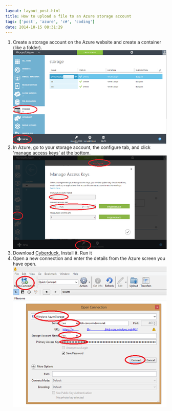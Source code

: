 ```yaml
---
layout: layout_post.html
title: How to upload a file to an Azure storage account
tags: ['post', 'azure', 'c#', 'coding']
date: 2014-10-15 08:31:29
---
```


1.  Create a storage account on the Azure website and create a container (like a folder).![azurestorage1](azurestorage1.png)
2.  In Azure, go to your storage account, the configure tab, and click 'manage access keys' at the bottom.![azurestorage2](azurestorage2.png)
3.  Download [Cyberduck.](https://cyberduck.io/ "Cyberduck") Install it. Run it
4.  Open a new connection and enter the details from the Azure screen you have open.![azurestorage3](azurestorage3.png)

